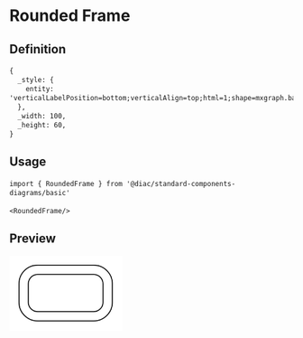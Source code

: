 # Rounded Frame

## Definition

```
{
  _style: { 
    entity: 'verticalLabelPosition=bottom;verticalAlign=top;html=1;shape=mxgraph.basic.rounded_frame;dx=10;whiteSpace=wrap;',
  },
  _width: 100,
  _height: 60,
}
```

## Usage

```
import { RoundedFrame } from '@diac/standard-components-diagrams/basic'

<RoundedFrame/>
```

## Preview

<img src="./rounded-frame.png" width="200"/>
